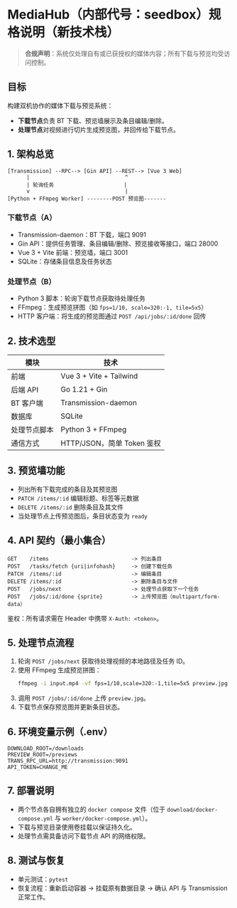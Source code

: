 # MediaHub（内部代号：seedbox）规格说明（新技术栈）

> **合规声明**：系统仅处理自有或已获授权的媒体内容；所有下载与预览均受访问控制。

## 目标

构建双机协作的媒体下载与预览系统：

- **下载节点**负责 BT 下载、预览墙展示及条目编辑/删除。
- **处理节点**对视频进行切片生成预览图，并回传给下载节点。

## 1. 架构总览

```
[Transmission] --RPC--> [Gin API] --REST--> [Vue 3 Web]
      |                              ^
      | 轮询任务                      |
      v                              |
[Python + FFmpeg Worker] --------POST 预览图-------
```

### 下载节点（A）

- Transmission-daemon：BT 下载，端口 9091
- Gin API：提供任务管理、条目编辑/删除、预览接收等接口，端口 28000
- Vue 3 + Vite 前端：预览墙，端口 3001
- SQLite：存储条目信息及任务状态

### 处理节点（B）

- Python 3 脚本：轮询下载节点获取待处理任务
- FFmpeg：生成预览拼图（如 `fps=1/10, scale=320:-1, tile=5x5`）
- HTTP 客户端：将生成的预览图通过 `POST /api/jobs/:id/done` 回传

## 2. 技术选型

| 模块         | 技术                       |
| ------------ | -------------------------- |
| 前端         | Vue 3 + Vite + Tailwind    |
| 后端 API     | Go 1.21 + Gin              |
| BT 客户端    | Transmission-daemon        |
| 数据库       | SQLite                     |
| 处理节点脚本 | Python 3 + FFmpeg          |
| 通信方式     | HTTP/JSON，简单 Token 鉴权 |

## 3. 预览墙功能

- 列出所有下载完成的条目及其预览图
- `PATCH /items/:id` 编辑标题、标签等元数据
- `DELETE /items/:id` 删除条目及其文件
- 当处理节点上传预览图后，条目状态变为 `ready`

## 4. API 契约（最小集合）

```
GET    /items                          -> 列出条目
POST   /tasks/fetch {uri|infohash}     -> 创建下载任务
PATCH  /items/:id                      -> 编辑条目
DELETE /items/:id                      -> 删除条目与文件
POST   /jobs/next                      -> 处理节点获取下一个任务
POST   /jobs/:id/done {sprite}         -> 上传预览图（multipart/form-data）
```

鉴权：所有请求需在 Header 中携带 `X-Auth: <token>`。

## 5. 处理节点流程

1. 轮询 `POST /jobs/next` 获取待处理视频的本地路径及任务 ID。
2. 使用 FFmpeg 生成预览拼图：
   ```bash
   ffmpeg -i input.mp4 -vf fps=1/10,scale=320:-1,tile=5x5 preview.jpg
   ```
3. 调用 `POST /jobs/:id/done` 上传 `preview.jpg`。
4. 下载节点保存预览图并更新条目状态。

## 6. 环境变量示例（.env）

```
DOWNLOAD_ROOT=/downloads
PREVIEW_ROOT=/previews
TRANS_RPC_URL=http://transmission:9091
API_TOKEN=CHANGE_ME
```

## 7. 部署说明

- 两个节点各自拥有独立的 `docker compose` 文件（位于 `download/docker-compose.yml` 与 `worker/docker-compose.yml`）。
- 下载与预览目录使用卷挂载以保证持久化。
- 处理节点需具备访问下载节点 API 的网络权限。

## 8. 测试与恢复

- 单元测试：`pytest`
- 恢复流程：重新启动容器 → 挂载原有数据目录 → 确认 API 与 Transmission 正常工作。
